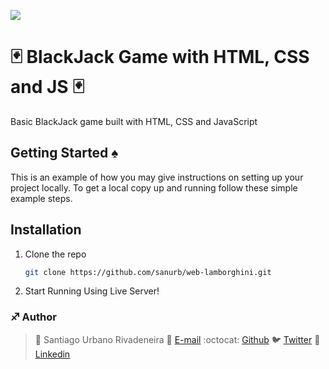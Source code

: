 ![](https://user-images.githubusercontent.com/60886336/194734345-1e45380c-08a2-449d-b396-e23fd38ddccf.jpg)
# 🃏 BlackJack Game with HTML, CSS and JS 🃏
Basic BlackJack game built with HTML, CSS and JavaScript

## Getting Started ♠

This is an example of how you may give instructions on setting up your project locally.
To get a local copy up and running follow these simple example steps.

## Installation

1. Clone the repo
   ```sh
   git clone https://github.com/sanurb/web-lamborghini.git
   ```
2. Start Running Using Live Server!

### :sagittarius: Author
> :man: Santiago Urbano Rivadeneira
> :e-mail: [E-mail](dsanturban@gmail.com)
> :octocat: [Github](https://github.com/sanurb)
> :bird: [Twitter](https://twitter.com/dsanturban)
> :blue_book: [Linkedin](https://www.linkedin.com/in/sanurb)
